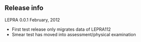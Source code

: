 ## Release info

LEPRA 0.0.1 February, 2012

* First test release only migrates data of LEPRA112
* Smear test has moved into assessment/physical examination
